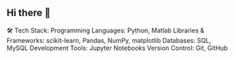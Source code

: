 ## Hi there 👋




🛠 Tech Stack:
Programming Languages: Python, Matlab
Libraries & Frameworks: scikit-learn, Pandas, NumPy, matplotlib
Databases: SQL, MySQL
Development Tools: Jupyter Notebooks
Version Control: Git, GitHub

